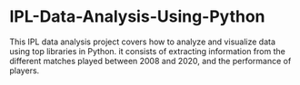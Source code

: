 # IPL-Data-Analysis-Using-Python
This IPL data analysis project covers how to analyze and visualize data using top libraries in Python. it consists of  extracting information from the different matches played between 2008 and 2020, and the performance of players.
